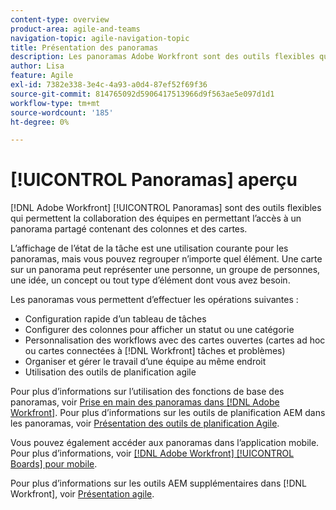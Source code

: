 ```yaml
---
content-type: overview
product-area: agile-and-teams
navigation-topic: agile-navigation-topic
title: Présentation des panoramas
description: Les panoramas Adobe Workfront sont des outils flexibles qui permettent une collaboration entre les équipes. Ils permettent d’accéder à un panorama partagé contenant des colonnes et des cartes.
author: Lisa
feature: Agile
exl-id: 7382e338-3e4c-4a93-a0d4-87ef52f69f36
source-git-commit: 814765092d5906417513966d9f563ae5e097d1d1
workflow-type: tm+mt
source-wordcount: '185'
ht-degree: 0%

---
```


# [!UICONTROL Panoramas] aperçu

[!DNL Adobe Workfront] [!UICONTROL Panoramas] sont des outils flexibles qui permettent la collaboration des équipes en permettant l’accès à un panorama partagé contenant des colonnes et des cartes.

L’affichage de l’état de la tâche est une utilisation courante pour les panoramas, mais vous pouvez regrouper n’importe quel élément. Une carte sur un panorama peut représenter une personne, un groupe de personnes, une idée, un concept ou tout type d’élément dont vous avez besoin.

Les panoramas vous permettent d’effectuer les opérations suivantes :

* Configuration rapide d’un tableau de tâches
* Configurer des colonnes pour afficher un statut ou une catégorie
* Personnalisation des workflows avec des cartes ouvertes (cartes ad hoc ou cartes connectées à [!DNL Workfront] tâches et problèmes)
* Organiser et gérer le travail d’une équipe au même endroit
* Utilisation des outils de planification agile

Pour plus d’informations sur l’utilisation des fonctions de base des panoramas, voir [Prise en main des panoramas dans [!DNL Adobe Workfront]](../agile/get-started-with-boards/get-started-with-boards.md). Pour plus d’informations sur les outils de planification AEM dans les panoramas, voir [Présentation des outils de planification Agile](/help/quicksilver/agile/use-boards-agile-planning-tools/agile-planning-tools-overview.md).

Vous pouvez également accéder aux panoramas dans l’application mobile. Pour plus d’informations, voir [[!DNL Adobe Workfront] [!UICONTROL Boards] pour mobile](/help/quicksilver/workfront-basics/mobile-apps/using-the-workfront-mobile-app/mobile-boards.md).

Pour plus d’informations sur les outils AEM supplémentaires dans [!DNL Workfront], voir [Présentation agile](../agile/agile-overview.md).
